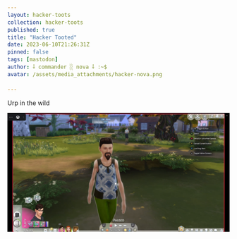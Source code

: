 ```yaml
---
layout: hacker-toots
collection: hacker-toots
published: true
title: "Hacker Tooted"
date: 2023-06-10T21:26:31Z
pinned: false
tags: [mastodon]
author: ⸸ commander ░ nova ⸸ :~$
avatar: /assets/media_attachments/hacker-nova.png

---
```


<p>Urp in the wild</p>

![media](/assets/media_attachments/files/110/522/033/060/146/916/original/46f655a92407a141.png)
